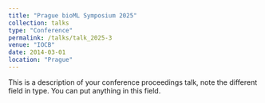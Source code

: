 ```yaml
---
title: "Prague bioML Symposium 2025"
collection: talks
type: "Conference"
permalink: /talks/talk_2025-3
venue: "IOCB"
date: 2014-03-01
location: "Prague"
---
```


This is a description of your conference proceedings talk, note the different field in type. You can put anything in this field.
